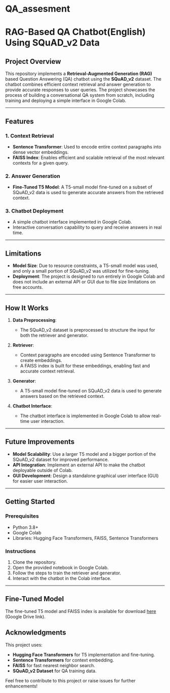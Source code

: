# QA_assesment

# RAG-Based QA Chatbot(English) Using SQuAD_v2 Data  

## Project Overview  
This repository implements a **Retrieval-Augmented Generation (RAG)** based Question Answering (QA) chatbot using the **SQuAD_v2** dataset. The chatbot combines efficient context retrieval and answer generation to provide accurate responses to user queries. The project showcases the process of building a conversational QA system from scratch, including training and deploying a simple interface in Google Colab.  

---

## Features  

### 1. Context Retrieval  
- **Sentence Transformer**: Used to encode entire context paragraphs into dense vector embeddings.  
- **FAISS Index**: Enables efficient and scalable retrieval of the most relevant contexts for a given query.  

### 2. Answer Generation  
- **Fine-Tuned T5 Model**: A T5-small model fine-tuned on a subset of SQuAD_v2 data is used to generate accurate answers from the retrieved context.  

### 3. Chatbot Deployment  
- A simple chatbot interface implemented in Google Colab.  
- Interactive conversation capability to query and receive answers in real time.  

---

## Limitations  
- **Model Size**: Due to resource constraints, a T5-small model was used, and only a small portion of SQuAD_v2 was utilized for fine-tuning.  
- **Deployment**: The project is designed to run entirely in Google Colab and does not include an external API or GUI due to file size limitations on free accounts.  

---

## How It Works  

1. **Data Preprocessing**:  
   - The SQuAD_v2 dataset is preprocessed to structure the input for both the retriever and generator.  

2. **Retriever**:  
   - Context paragraphs are encoded using Sentence Transformer to create embeddings.  
   - A FAISS index is built for these embeddings, enabling fast and accurate context retrieval.  

3. **Generator**:  
   - A T5-small model fine-tuned on SQuAD_v2 data is used to generate answers based on the retrieved context.  

4. **Chatbot Interface**:  
   - The chatbot interface is implemented in Google Colab to allow real-time user interaction.  

---

## Future Improvements  
- **Model Scalability**: Use a larger T5 model and a bigger portion of the SQuAD_v2 dataset for improved performance.  
- **API Integration**: Implement an external API to make the chatbot deployable outside of Colab.  
- **GUI Development**: Design a standalone graphical user interface (GUI) for easier user interaction.  

---

## Getting Started  

### Prerequisites  
- Python 3.8+  
- Google Colab  
- Libraries: Hugging Face Transformers, FAISS, Sentence Transformers  

### Instructions  
1. Clone the repository.  
2. Open the provided notebook in Google Colab.  
3. Follow the steps to train the retriever and generator.  
4. Interact with the chatbot in the Colab interface.  

---
## Fine-Tuned Model  
The fine-tuned T5 model and FAISS index is available for download [here]([https://drive.google.com/file/d/<YOUR-FILE-ID](https://drive.google.com/file/d/1hKHObUp0JnkjrPd0kChy2Kifk7n-QRWX/view?usp=sharing)>) (Google Drive link).  


## Acknowledgments  
This project uses:  
- **Hugging Face Transformers** for T5 implementation and fine-tuning.  
- **Sentence Transformers** for context embedding.  
- **FAISS** for fast nearest neighbor search.  
- **SQuAD_v2 Dataset** for QA training data.  

Feel free to contribute to this project or raise issues for further enhancements!
